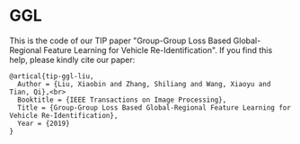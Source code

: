 # GGL

This is the code of our TIP paper "Group-Group Loss Based Global-Regional Feature Learning for Vehicle Re-Identification". If you find this help, please kindly cite our paper:<br>
```
@artical{tip-ggl-liu,
  Author = {Liu, Xiaobin and Zhang, Shiliang and Wang, Xiaoyu and Tian, Qi},<br>
  Booktitle = {IEEE Transactions on Image Processing},
  Title = {Group-Group Loss Based Global-Regional Feature Learning for Vehicle Re-Identification},
  Year = {2019}
}
```
